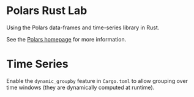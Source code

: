# Polars Rust Lab

Using the Polars data-frames and time-series library in Rust.

See the [Polars homepage](http://pola.rs) for more information.

# Time Series

Enable the `dynamic_groupby` feature in `Cargo.toml` to allow grouping over time windows (they are dynamically computed at
runtime).



